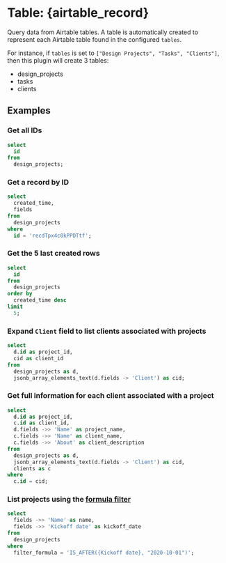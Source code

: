 # Table: {airtable_record}

Query data from Airtable tables. A table is automatically created to represent each Airtable table found in the configured `tables`.

For instance, if `tables` is set to `["Design Projects", "Tasks", "Clients"]`, then this plugin will create 3 tables:

- design_projects
- tasks
- clients

## Examples

### Get all IDs

```sql
select
  id
from
  design_projects;
```

### Get a record by ID

```sql
select
  created_time,
  fields
from
  design_projects
where
  id = 'recdTpx4c0kPPDTtf';
```

### Get the 5 last created rows

```sql
select
  id
from
  design_projects
order by
  created_time desc
limit
  5;
```

### Expand `Client` field to list clients associated with projects

```sql
select
  d.id as project_id,
  cid as client_id
from
  design_projects as d,
  jsonb_array_elements_text(d.fields -> 'Client') as cid;
```

### Get full information for each client associated with a project

```sql
select
  d.id as project_id,
  c.id as client_id,
  d.fields ->> 'Name' as project_name,
  c.fields ->> 'Name' as client_name,
  c.fields ->> 'About' as client_description
from
  design_projects as d,
  jsonb_array_elements_text(d.fields -> 'Client') as cid,
  clients as c
where
  c.id = cid;
```

### List projects using the [formula filter](https://support.airtable.com/hc/en-us/articles/203255215)

```sql
select
  fields ->> 'Name' as name,
  fields ->> 'Kickoff date' as kickoff_date
from
  design_projects
where
  filter_formula = 'IS_AFTER({Kickoff date}, "2020-10-01")';
```
